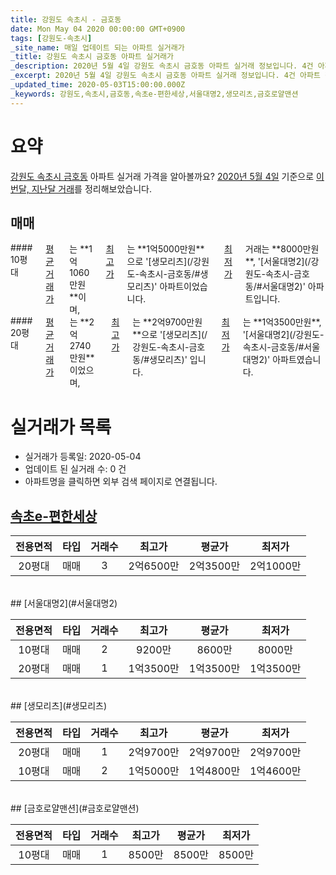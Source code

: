 ```yaml
---
title: 강원도 속초시 - 금호동
date: Mon May 04 2020 00:00:00 GMT+0900
tags: [강원도-속초시]
_site_name: 매일 업데이트 되는 아파트 실거래가
_title: 강원도 속초시 금호동 아파트 실거래가
_description: 2020년 5월 4일 강원도 속초시 금호동 아파트 실거래 정보입니다. 4건 아파트 정보가 있습니다.
_excerpt: 2020년 5월 4일 강원도 속초시 금호동 아파트 실거래 정보입니다. 4건 아파트 정보가 있습니다.
_updated_time: 2020-05-03T15:00:00.000Z
_keywords: 강원도,속초시,금호동,속초e-편한세상,서울대명2,생모리츠,금호로얄맨션
---
```





# 요약
<ins>강원도 속초시 금호동</ins> 아파트 실거래 가격을 알아볼까요? <ins>2020년 5월 4일</ins> 기준으로 <ins>이번달, 지난달 거래</ins>를 정리해보았습니다.

## 매매
<div class="container">
<div class="six columns" markdown="1">
#### 10평대
<ins>평균 거래가</ins>는 **1억1060만원**이며, <ins>최고가</ins>는 **1억5000만원**으로 '[생모리츠](/강원도-속초시-금호동/#생모리츠)' 아파트이었습니다. <ins>최저가</ins> 거래는 **8000만원**, '[서울대명2](/강원도-속초시-금호동/#서울대명2)' 아파트입니다.
</div>
<div class="six columns" markdown="1">
#### 20평대
<ins>평균 거래가</ins>는 **2억2740만원**이었으며, <ins>최고가</ins>는 **2억9700만원**으로 '[생모리츠](/강원도-속초시-금호동/#생모리츠)' 입니다. <ins>최저가</ins>는 **1억3500만원**, '[서울대명2](/강원도-속초시-금호동/#서울대명2)' 아파트였습니다.
</div>
</div>



# 실거래가 목록
- 실거래가 등록일: 2020-05-04
- 업데이트 된 실거래 수: 0 건
- 아파트명을 클릭하면 외부 검색 페이지로 연결됩니다.

## [속초e-편한세상](#속초e-편한세상)

|전용면적|타입|거래수|최고가|평균가|최저가|
|:---:|:---:|:---:|:---:|:---:|:---:|
|20평대|<span class="deal-type-1">매매</span>|3|2억6500만|2억3500만|2억1000만|

<br/>
## [서울대명2](#서울대명2)

|전용면적|타입|거래수|최고가|평균가|최저가|
|:---:|:---:|:---:|:---:|:---:|:---:|
|10평대|<span class="deal-type-1">매매</span>|2|9200만|8600만|8000만|
|20평대|<span class="deal-type-1">매매</span>|1|1억3500만|1억3500만|1억3500만|

<br/>
## [생모리츠](#생모리츠)

|전용면적|타입|거래수|최고가|평균가|최저가|
|:---:|:---:|:---:|:---:|:---:|:---:|
|20평대|<span class="deal-type-1">매매</span>|1|2억9700만|2억9700만|2억9700만|
|10평대|<span class="deal-type-1">매매</span>|2|1억5000만|1억4800만|1억4600만|

<br/>
## [금호로얄맨션](#금호로얄맨션)

|전용면적|타입|거래수|최고가|평균가|최저가|
|:---:|:---:|:---:|:---:|:---:|:---:|
|10평대|<span class="deal-type-1">매매</span>|1|8500만|8500만|8500만|

<br/>



